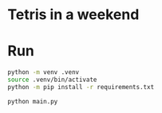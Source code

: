 # Tetris in a weekend


# Run

``` sh
python -m venv .venv
source .venv/bin/activate
python -m pip install -r requirements.txt

python main.py
```
